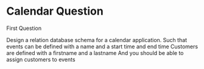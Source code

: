 # Calendar Question
First Question

Design a relation database schema for a calendar application.
Such that events can be defined with a name and a start time and end time
Customers are defined with a firstname and a lastname
And you should be able to assign customers to events
